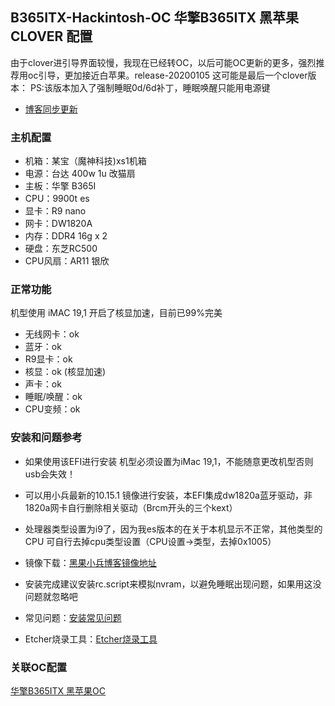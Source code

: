 ## B365ITX-Hackintosh-OC 华擎B365ITX 黑苹果CLOVER 配置

由于clover进引导界面较慢，我现在已经转OC，以后可能OC更新的更多，强烈推荐用oc引导，更加接近白苹果。release-20200105 这可能是最后一个clover版本： PS:该版本加入了强制睡眠0d/6d补丁，睡眠唤醒只能用电源键

- [博客同步更新](https://www.chenweikang.top/?p=846 "华擎 Asrock B365ITX macOS Catalina 完美黑苹果 OC/Clover双版本")

### 主机配置
- 机箱：某宝（魔神科技)xs1机箱
- 电源：台达 400w 1u 改猫扇 
- 主板：华擎 B365I
- CPU：9900t es
- 显卡：R9 nano
- 网卡：DW1820A
- 内存：DDR4 16g x 2
- 硬盘：东芝RC500 
- CPU风扇：AR11 银欣 

### 正常功能
机型使用 iMAC 19,1 开启了核显加速，目前已99%完美
- 无线网卡：ok
- 蓝牙：ok
- R9显卡：ok
- 核显：ok (核显加速)
- 声卡：ok
- 睡眠/唤醒：ok
- CPU变频：ok

### 安装和问题参考

- 如果使用该EFI进行安装 机型必须设置为iMac 19,1，不能随意更改机型否则usb会失效！

- 可以用小兵最新的10.15.1 镜像进行安装，本EFI集成dw1820a蓝牙驱动，非1820a网卡自行删除相关驱动（Brcm开头的三个kext）

- 处理器类型设置为i9了，因为我es版本的在关于本机显示不正常，其他类型的CPU 可自行去掉cpu类型设置（CPU设置->类型，去掉0x1005）

- 镜像下载：[黑果小兵博客镜像地址](https://blog.daliansky.net/macOS-Catalina-10.15.1-19B88-Release-version-with-Clover-5098-original-image-Double-EFI-Version.html "黑果小兵10.15.1镜像")

- 安装完成建议安装rc.script来模拟nvram，以避免睡眠出现问题，如果用这没问题就忽略吧

- 常见问题：[安装常见问题](https://blog.daliansky.net/Common-problems-and-solutions-in-macOS-Catalina-10.15-installation.html "安装常见问题")

- Etcher烧录工具：[Etcher烧录工具](https://www.balena.io/etcher/ "Etcher烧录工具")

### 关联OC配置
[华擎B365ITX 黑苹果OC](https://github.com/Good0007/B365ITX-Hackintosh-OC "华擎B365ITX - OC")

